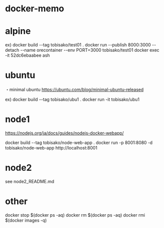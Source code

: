 # docker-memo

# alpine

ex)
docker build --tag tobisako/test01 .
docker run --publish 8000:3000 --detach --name orecontainer --env PORT=3000 tobisako/test01
docker exec -it 52dc6ebaabee ash


# ubuntu

・minimal ubuntu
https://ubuntu.com/blog/minimal-ubuntu-released

ex)
docker build --tag tobisako/ubu1 .
docker run -it tobisako/ubu1


# node1
https://nodejs.org/ja/docs/guides/nodejs-docker-webapp/

docker build --tag tobisako/node-web-app .
docker run -p 8001:8080 -d tobisako/node-web-app
http://localhost:8001


# node2
see node2_README.md

# other
docker stop $(docker ps -aq)
docker rm $(docker ps -aq)
docker rmi $(docker images -q)
